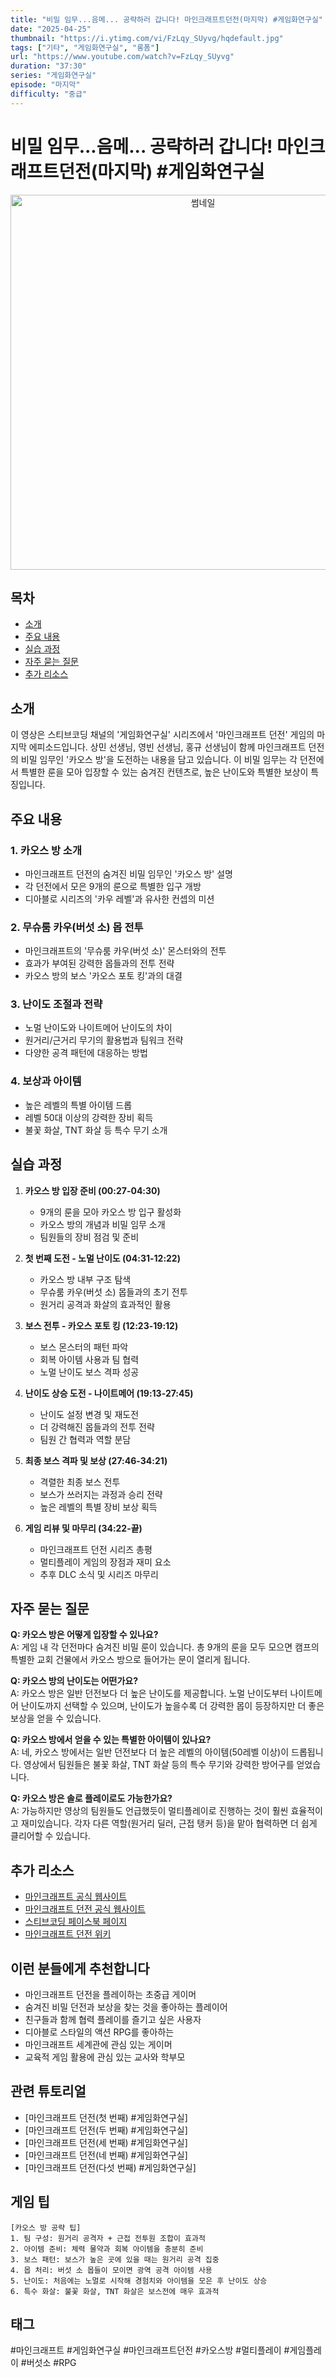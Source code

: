 ```yaml
---
title: "비밀 임무...음메... 공략하러 갑니다! 마인크래프트던전(마지막) #게임화연구실"
date: "2025-04-25"
thumbnail: "https://i.ytimg.com/vi/FzLqy_SUyvg/hqdefault.jpg"
tags: ["기타", "게임화연구실", "롱폼"]
url: "https://www.youtube.com/watch?v=FzLqy_SUyvg"
duration: "37:30"
series: "게임화연구실"
episode: "마지막"
difficulty: "중급"
---
```


# 비밀 임무...음메... 공략하러 갑니다! 마인크래프트던전(마지막) #게임화연구실

<div align="center">
<img src="https://i.ytimg.com/vi/FzLqy_SUyvg/hqdefault.jpg" alt="썸네일" width="600"/>
</div>

## 목차
- [소개](#소개)
- [주요 내용](#주요-내용)
- [실습 과정](#실습-과정)
- [자주 묻는 질문](#자주-묻는-질문)
- [추가 리소스](#추가-리소스)

## 소개
이 영상은 스티브코딩 채널의 '게임화연구실' 시리즈에서 '마인크래프트 던전' 게임의 마지막 에피소드입니다. 상민 선생님, 영빈 선생님, 홍규 선생님이 함께 마인크래프트 던전의 비밀 임무인 '카오스 방'을 도전하는 내용을 담고 있습니다. 이 비밀 임무는 각 던전에서 특별한 룬을 모아 입장할 수 있는 숨겨진 컨텐츠로, 높은 난이도와 특별한 보상이 특징입니다.

## 주요 내용

### 1. 카오스 방 소개
- 마인크래프트 던전의 숨겨진 비밀 임무인 '카오스 방' 설명
- 각 던전에서 모은 9개의 룬으로 특별한 입구 개방
- 디아블로 시리즈의 '카우 레벨'과 유사한 컨셉의 미션

### 2. 무슈룸 카우(버섯 소) 몹 전투
- 마인크래프트의 '무슈룸 카우(버섯 소)' 몬스터와의 전투
- 효과가 부여된 강력한 몹들과의 전투 전략
- 카오스 방의 보스 '카오스 포토 킹'과의 대결

### 3. 난이도 조절과 전략
- 노멀 난이도와 나이트메어 난이도의 차이
- 원거리/근거리 무기의 활용법과 팀워크 전략
- 다양한 공격 패턴에 대응하는 방법

### 4. 보상과 아이템
- 높은 레벨의 특별 아이템 드롭
- 레벨 50대 이상의 강력한 장비 획득
- 불꽃 화살, TNT 화살 등 특수 무기 소개

## 실습 과정

1. **카오스 방 입장 준비 (00:27-04:30)**
   - 9개의 룬을 모아 카오스 방 입구 활성화
   - 카오스 방의 개념과 비밀 임무 소개
   - 팀원들의 장비 점검 및 준비

2. **첫 번째 도전 - 노멀 난이도 (04:31-12:22)**
   - 카오스 방 내부 구조 탐색
   - 무슈룸 카우(버섯 소) 몹들과의 초기 전투
   - 원거리 공격과 화살의 효과적인 활용

3. **보스 전투 - 카오스 포토 킹 (12:23-19:12)**
   - 보스 몬스터의 패턴 파악
   - 회복 아이템 사용과 팀 협력
   - 노멀 난이도 보스 격파 성공

4. **난이도 상승 도전 - 나이트메어 (19:13-27:45)**
   - 난이도 설정 변경 및 재도전
   - 더 강력해진 몹들과의 전투 전략
   - 팀원 간 협력과 역할 분담

5. **최종 보스 격파 및 보상 (27:46-34:21)**
   - 격렬한 최종 보스 전투
   - 보스가 쓰러지는 과정과 승리 전략
   - 높은 레벨의 특별 장비 보상 획득

6. **게임 리뷰 및 마무리 (34:22-끝)**
   - 마인크래프트 던전 시리즈 총평
   - 멀티플레이 게임의 장점과 재미 요소
   - 추후 DLC 소식 및 시리즈 마무리

## 자주 묻는 질문

**Q: 카오스 방은 어떻게 입장할 수 있나요?**  
A: 게임 내 각 던전마다 숨겨진 비밀 룬이 있습니다. 총 9개의 룬을 모두 모으면 캠프의 특별한 교회 건물에서 카오스 방으로 들어가는 문이 열리게 됩니다.

**Q: 카오스 방의 난이도는 어떤가요?**  
A: 카오스 방은 일반 던전보다 더 높은 난이도를 제공합니다. 노멀 난이도부터 나이트메어 난이도까지 선택할 수 있으며, 난이도가 높을수록 더 강력한 몹이 등장하지만 더 좋은 보상을 얻을 수 있습니다.

**Q: 카오스 방에서 얻을 수 있는 특별한 아이템이 있나요?**  
A: 네, 카오스 방에서는 일반 던전보다 더 높은 레벨의 아이템(50레벨 이상)이 드롭됩니다. 영상에서 팀원들은 불꽃 화살, TNT 화살 등의 특수 무기와 강력한 방어구를 얻었습니다.

**Q: 카오스 방은 솔로 플레이로도 가능한가요?**  
A: 가능하지만 영상의 팀원들도 언급했듯이 멀티플레이로 진행하는 것이 훨씬 효율적이고 재미있습니다. 각자 다른 역할(원거리 딜러, 근접 탱커 등)을 맡아 협력하면 더 쉽게 클리어할 수 있습니다.

## 추가 리소스
- [마인크래프트 공식 웹사이트](https://www.minecraft.net/)
- [마인크래프트 던전 공식 웹사이트](https://www.minecraft.net/ko-kr/about-dungeons)
- [스티브코딩 페이스북 페이지](https://www.facebook.com/stvcoding/)
- [마인크래프트 던전 위키](https://minecraft.fandom.com/wiki/Minecraft_Dungeons)

## 이런 분들에게 추천합니다
- 마인크래프트 던전을 플레이하는 초중급 게이머
- 숨겨진 비밀 던전과 보상을 찾는 것을 좋아하는 플레이어
- 친구들과 함께 협력 플레이를 즐기고 싶은 사용자
- 디아블로 스타일의 액션 RPG를 좋아하는
- 마인크래프트 세계관에 관심 있는 게이머
- 교육적 게임 활용에 관심 있는 교사와 학부모

## 관련 튜토리얼
- [마인크래프트 던전(첫 번째) #게임화연구실]
- [마인크래프트 던전(두 번째) #게임화연구실]
- [마인크래프트 던전(세 번째) #게임화연구실]
- [마인크래프트 던전(네 번째) #게임화연구실]
- [마인크래프트 던전(다섯 번째) #게임화연구실]

## 게임 팁
```
[카오스 방 공략 팁]
1. 팀 구성: 원거리 공격자 + 근접 전투원 조합이 효과적
2. 아이템 준비: 체력 물약과 회복 아이템을 충분히 준비
3. 보스 패턴: 보스가 높은 곳에 있을 때는 원거리 공격 집중
4. 몹 처리: 버섯 소 몹들이 모이면 광역 공격 아이템 사용
5. 난이도: 처음에는 노멀로 시작해 경험치와 아이템을 모은 후 난이도 상승
6. 특수 화살: 불꽃 화살, TNT 화살은 보스전에 매우 효과적
```

## 태그
#마인크래프트 #게임화연구실 #마인크래프트던전 #카오스방 #멀티플레이 #게임플레이 #버섯소 #RPG
